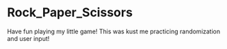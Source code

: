 # Rock_Paper_Scissors

Have fun playing my little game! This was kust me practicing randomization and user input!
